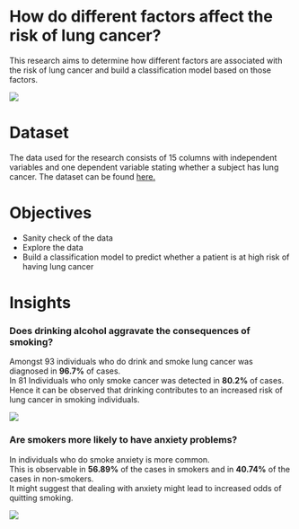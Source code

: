 # How do different factors affect the risk of lung cancer?
This research aims to determine how different factors are associated with the risk of lung cancer and build a classification model based on those factors. 

<img src="https://encrypted-tbn0.gstatic.com/images?q=tbn:ANd9GcSfP3kxirueVvH6uePuDEXEx6cNv-v9R2TLTA&s">

# Dataset 
The data used for the research consists of 15 columns with independent variables and one dependent variable stating whether a subject has lung cancer.
The dataset can be found <a href="https://www.kaggle.com/datasets/mysarahmadbhat/lung-cancer">here.</a>

# Objectives
<ul>
  <li>Sanity check of the data</li>
  <li>Explore the data</li>
  <li>Build a classification model to predict whether a patient is at high risk of having lung cancer</li>
</ul>

# Insights

### Does drinking alcohol aggravate the consequences of smoking?
Amongst 93 individuals who do drink and smoke lung cancer was diagnosed in **96.7%** of cases.<br>
In 81 Individuals who only smoke cancer was detected in **80.2%** of cases. <br>
Hence it can be observed that drinking contributes to an increased risk of lung cancer in smoking individuals.<br>

<img src="https://ci3.googleusercontent.com/mail-img-att/AGAZnRpGGnCxhpOMcxNNt61PxKtB8JCpiZzvchbQzDKUwJXjSxEzZDrjBqHNvxEM7ngnS5AxJzn4GtwCAQGXkijOgG0oQUWhapcdPQIhGIzya1n6qylgBUBXGY41IVHKmhQvc43Fgl60HqaQ7WPO_ddNq46Sq0AdXTJP2UTbZNg7vrdzKF5rtMztvtCy0XM6eTlh5RH23el6ITvyEWOdyhb82Vl5LB1Epsd7LoMTkqfpgp3LKS2siyWnU78Wy913FYoQuoJtMuwv4B5TDbJOMV440uEggbWF_WOYr4yIPaKUdv5KW1BCz2HbQanf-wEIyuPjBQ2wQQaiCTz4MLCLAZZ5TnNechPgk9r2j9AdS4W9gMR7NzrC-9kiMem2HePqh2ChYloTaiGqdUTuYX43kFa2EpTdrLf8BP9gqd_EHtM4xiPtZqp_RiiBIQHHzpiciKQZa-19WTz4YS8A5uD34ZugNvVXaeJIBrLln9ImCnfuQAL5TJi7VY6o22XXhnbWxwN-uGgYvDQYZruaRsDCGCCHcLzU5qxqZFGlVgJZkXd07cH8OlmzuLXaag50IzRiyH0QRigrTmId9LziKWVTkTazMaPLLJT_L7x4uLjZ3fJuVeQx5Pf-Bv3-QJTiBIPacatzGJWEi0u66WJETgpi0T7cZN9IMfUbr0qrO_mUMnvqAXtKFTb-l1yhn1D2B7SGM9huqe5JXIAxhCuTjzw2RRv6H59qusEEiOimKcbQDC62GAjRQlj8Jxa7Mum-m1ho_4vbDXHLntxxhGvnMpmwXY8hkkzJ6SKa3bRn759p3d_VKToA1hBPXdmaYYVf69ukis_xZ-ZIzXE2EZ1WSMuFMkUp7s_SPojlzkEKFroD7Ayh0TVDHo7hZLyxQq6OmWEH5IEy797uuJEL69gIITCChgNQF0xgyxqrKQjAqE1Bhy8ASoCDabZaqzrPsFgu2CVYJ2JvEz-ab07lbZMNlAJHatCfPqsvr3obrgGQ7IIEWkhRc6Xn31SVvT_P0GAUjF2iUcM09n4SD-hxq5WCsclVBAea=s0-l75-ft">

###  Are smokers more likely to have anxiety problems?
In individuals who do smoke anxiety is more common.<br>
This is observable in **56.89%** of the cases in smokers and in **40.74%** of the cases in non-smokers.<br>
It might suggest that dealing with anxiety might lead to increased odds of quitting smoking.<br>

<img src="https://private-user-images.githubusercontent.com/119814659/341066400-7acf7336-e41b-4e7c-9fb5-a1ee7b11fd04.png?jwt=eyJhbGciOiJIUzI1NiIsInR5cCI6IkpXVCJ9.eyJpc3MiOiJnaXRodWIuY29tIiwiYXVkIjoicmF3LmdpdGh1YnVzZXJjb250ZW50LmNvbSIsImtleSI6ImtleTUiLCJleHAiOjE3MTg3OTkwNTcsIm5iZiI6MTcxODc5ODc1NywicGF0aCI6Ii8xMTk4MTQ2NTkvMzQxMDY2NDAwLTdhY2Y3MzM2LWU0MWItNGU3Yy05ZmI1LWExZWU3YjExZmQwNC5wbmc_WC1BbXotQWxnb3JpdGhtPUFXUzQtSE1BQy1TSEEyNTYmWC1BbXotQ3JlZGVudGlhbD1BS0lBVkNPRFlMU0E1M1BRSzRaQSUyRjIwMjQwNjE5JTJGdXMtZWFzdC0xJTJGczMlMkZhd3M0X3JlcXVlc3QmWC1BbXotRGF0ZT0yMDI0MDYxOVQxMjA1NTdaJlgtQW16LUV4cGlyZXM9MzAwJlgtQW16LVNpZ25hdHVyZT1kYzA3ZDEyYTE2ZDUwMzYzYTU0MTBkNjM4YzkxZjY3NGZiNGJhZWNkYmRjODBjNTM2N2NmMmQzY2E2ZDFjY2M3JlgtQW16LVNpZ25lZEhlYWRlcnM9aG9zdCZhY3Rvcl9pZD0wJmtleV9pZD0wJnJlcG9faWQ9MCJ9.BVZtXqdNnRfMydaUY2ZTyq6QCePQj_jhGGuSiTFlXlQ">
